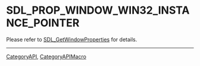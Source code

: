 # SDL_PROP_WINDOW_WIN32_INSTANCE_POINTER

Please refer to [SDL_GetWindowProperties](SDL_GetWindowProperties) for details.

----
[CategoryAPI](CategoryAPI), [CategoryAPIMacro](CategoryAPIMacro)

